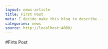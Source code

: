 ```yaml
---
layout: news-article
title: First Post
meta: I decide make this blog to describe...
categories: news
source: http://localhost:4000/
---
```

#Firts Post